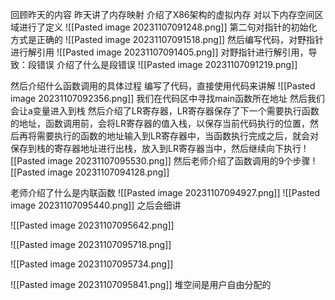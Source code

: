 回顾昨天的内容
昨天讲了内存映射
介绍了X86架构的虚拟内存
对以下内存空间区域进行了定义
![[Pasted image 20231107091248.png]]
第二句对指针的初始化方式是正确的
![[Pasted image 20231107091518.png]]
然后编写代码，对野指针进行解引用
![[Pasted image 20231107091405.png]]
对野指针进行解引用，导致：段错误
介绍了什么是段错误
![[Pasted image 20231107091219.png]]

然后介绍什么函数调用的具体过程
编写了代码，直接使用代码来讲解
![[Pasted image 20231107092356.png]]
我们在代码区中寻找main函数所在地址
然后我们会让a变量进入到栈
然后介绍了LR寄存器，LR寄存器保存了下一个需要执行函数的地址，函数调用前，会将LR寄存器的值入栈，以保存当前代码执行的位置，然后再将需要执行的函数的地址输入到LR寄存器中，当函数执行完成之后，就会对保存到栈的寄存器地址进行出栈，放入到LR寄存器当中，然后继续向下执行
![[Pasted image 20231107095530.png]]
然后老师介绍了函数调用的9个步骤
![[Pasted image 20231107094128.png]]

老师介绍了什么是内联函数
![[Pasted image 20231107094927.png]]
![[Pasted image 20231107095440.png]]
之后会细讲

![[Pasted image 20231107095642.png]]

![[Pasted image 20231107095718.png]]

![[Pasted image 20231107095734.png]]

![[Pasted image 20231107095841.png]]
堆空间是用户自由分配的

